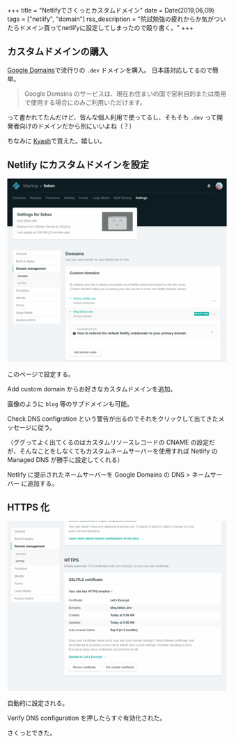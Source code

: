 +++
title = "Netlifyでさくっとカスタムドメイン"
date = Date(2019,06,09)
tags = ["netlify", "domain"]
rss_description =  "院試勉強の疲れからか気がついたらドメイン買ってnetlifyに設定してしまったので殴り書く。"
+++

## カスタムドメインの購入

[Google Domains](https://domains.google.com)で流行りの `.dev` ドメインを購入。
日本語対応してるので簡単。

> Google Domains のサービスは、現在お住まいの国で営利目的または商用で使用する場合にのみご利用いただけます。

って書かれてたんだけど、皆んな個人利用で使ってるし、そもそも `.dev` って開発者向けのドメインだから別にいいよね（？）

ちなみに [Kyash](https://kyash.co/)で買えた。嬉しい。

## Netlify にカスタムドメインを設定

![netlify_domain_management](/img/2019-06-09/netlify_domains.png)

このページで設定する。

Add custom domain からお好きなカスタムドメインを追加。

画像のように `blog` 等のサブドメインも可能。

Check DNS configration という警告が出るのでそれをクリックして出てきたメッセージに従う。

（ググってよく出てくるのはカスタムリソースレコードの CNAME の設定だが、そんなことをしなくてもカスタムネームサーバーを使用すれば Netlify の Managed DNS が勝手に設定してくれる）

Netlify に提示されたネームサーバーを Google Domains の DNS > ネームサーバー に追加する。

## HTTPS 化

![netlify_https](/img/2019-06-09/netlify_https.png)

自動的に設定される。

Verify DNS configuration を押したらすぐ有効化された。

さくっとできた。
